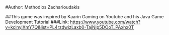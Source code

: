 #Author: Methodios Zacharioudakis

##This game was inspired by Kaarin Gaming on Youtube and his Java Game Development Tutorial
###Link: https://www.youtube.com/watch?v=kclnyiXmY7Q&list=PL4rzdwizLaxb0-TajNIp5DOoT_PAxhx0T
